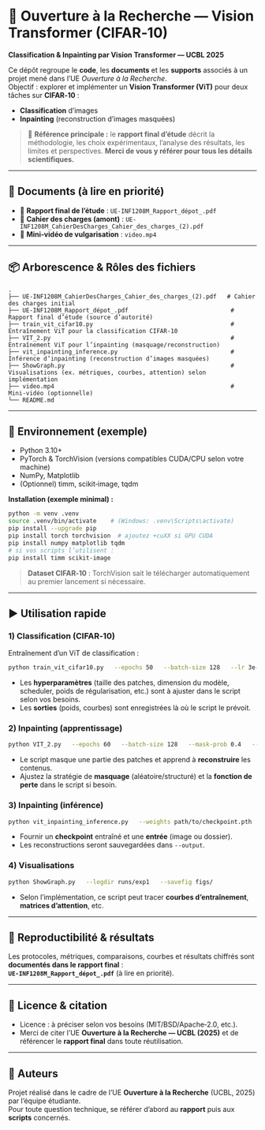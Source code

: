 # 🧠 Ouverture à la Recherche — Vision Transformer (CIFAR‑10)
**Classification & Inpainting par Vision Transformer — UCBL 2025**

Ce dépôt regroupe le **code**, les **documents** et les **supports** associés à un projet mené dans l’UE *Ouverture à la Recherche*.  
Objectif : explorer et implémenter un **Vision Transformer (ViT)** pour deux tâches sur **CIFAR‑10** :
- **Classification** d’images
- **Inpainting** (reconstruction d’images masquées)

> 📌 **Référence principale :** le **rapport final d’étude** décrit la méthodologie, les choix expérimentaux, l’analyse des résultats, les limites et perspectives. **Merci de vous y référer pour tous les détails scientifiques.**


---

## 📄 Documents (à lire en priorité)
- 📗 **Rapport final de l’étude** : `UE-INF1208M_Rapport_dépot_.pdf`
- 📘 **Cahier des charges (amont)** : `UE-INF1208M_CahierDesCharges_Cahier_des_charges_(2).pdf`
- 🎥 **Mini‑vidéo de vulgarisation** : `video.mp4`

---

## 📦 Arborescence & Rôles des fichiers

```
.
├── UE-INF1208M_CahierDesCharges_Cahier_des_charges_(2).pdf   # Cahier des charges initial
├── UE-INF1208M_Rapport_dépot_.pdf                             # Rapport final d’étude (source d’autorité)
├── train_vit_cifar10.py                                       # Entraînement ViT pour la classification CIFAR‑10
├── VIT_2.py                                                   # Entraînement ViT pour l’inpainting (masquage/reconstruction)
├── vit_inpainting_inference.py                                # Inférence d’inpainting (reconstruction d’images masquées)
├── ShowGraph.py                                               # Visualisations (ex. métriques, courbes, attention) selon implémentation
├── video.mp4                                                  # Mini‑vidéo (optionnelle)
└── README.md
```

---

## 🔧 Environnement (exemple)
- Python 3.10+
- PyTorch & TorchVision (versions compatibles CUDA/CPU selon votre machine)
- NumPy, Matplotlib
- (Optionnel) timm, scikit‑image, tqdm

**Installation (exemple minimal) :**
```bash
python -m venv .venv
source .venv/bin/activate    # (Windows: .venv\Scripts\activate)
pip install --upgrade pip
pip install torch torchvision  # ajoutez +cuXX si GPU CUDA
pip install numpy matplotlib tqdm
# si vos scripts l’utilisent :
pip install timm scikit-image
```

> **Dataset CIFAR‑10** : TorchVision sait le télécharger automatiquement au premier lancement si nécessaire.

---

## ▶️ Utilisation rapide

### 1) Classification (CIFAR‑10)
Entraînement d’un ViT de classification :
```bash
python train_vit_cifar10.py   --epochs 50   --batch-size 128   --lr 3e-4   --workers 4
```
- Les **hyperparamètres** (taille des patches, dimension du modèle, scheduler, poids de régularisation, etc.) sont à ajuster dans le script selon vos besoins.
- Les **sorties** (poids, courbes) sont enregistrées là où le script le prévoit.

### 2) Inpainting (apprentissage)
```bash
python VIT_2.py   --epochs 60   --batch-size 128   --mask-prob 0.4   --lr 1e-4
```
- Le script masque une partie des patches et apprend à **reconstruire** les contenus.  
- Ajustez la stratégie de **masquage** (aléatoire/structuré) et la **fonction de perte** dans le script si besoin.

### 3) Inpainting (inférence)
```bash
python vit_inpainting_inference.py   --weights path/to/checkpoint.pth   --input path/to/image_or_folder   --output outputs/
```
- Fournir un **checkpoint** entraîné et une **entrée** (image ou dossier).  
- Les reconstructions seront sauvegardées dans `--output`.

### 4) Visualisations
```bash
python ShowGraph.py   --logdir runs/exp1   --savefig figs/
```
- Selon l’implémentation, ce script peut tracer **courbes d’entraînement**, **matrices d’attention**, etc.

---

## 🧪 Reproductibilité & résultats
Les protocoles, métriques, comparaisons, courbes et résultats chiffrés sont **documentés dans le rapport final** :  
**`UE-INF1208M_Rapport_dépot_.pdf`** (à lire en priorité).

---

## 📝 Licence & citation
- Licence : à préciser selon vos besoins (MIT/BSD/Apache‑2.0, etc.).  
- Merci de citer l’UE **Ouverture à la Recherche — UCBL (2025)** et de référencer le **rapport final** dans toute réutilisation.

---

## 👥 Auteurs
Projet réalisé dans le cadre de l’UE **Ouverture à la Recherche** (UCBL, 2025) par l’équipe étudiante.  
Pour toute question technique, se référer d’abord au **rapport** puis aux **scripts** concernés.
